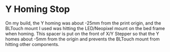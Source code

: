 # Y Homing Stop

On my build, the Y homing was about -25mm from the print origin, and the BLTouch mount I used was hitting the LED/Neopixel mount on the bed frame when homing.  This spacer is put on the front of X/Y Stepper so that the Y homes about -5mm from the origin and prevents the BLTouch mount from hitting other components.


